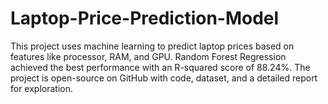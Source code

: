 # Laptop-Price-Prediction-Model
This project uses machine learning to predict laptop prices based on features like processor, RAM, and GPU. Random Forest Regression achieved the best performance with an R-squared score of 88.24%. The project is open-source on GitHub with code, dataset, and a detailed report for exploration.
